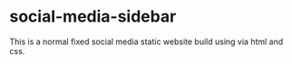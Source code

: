 # social-media-sidebar
This is a normal fixed social media static website build using via html and css.
